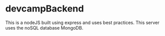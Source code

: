 # devcampBackend
This is a nodeJS built using express and uses best practices. This server uses the noSQL database MongoDB.
